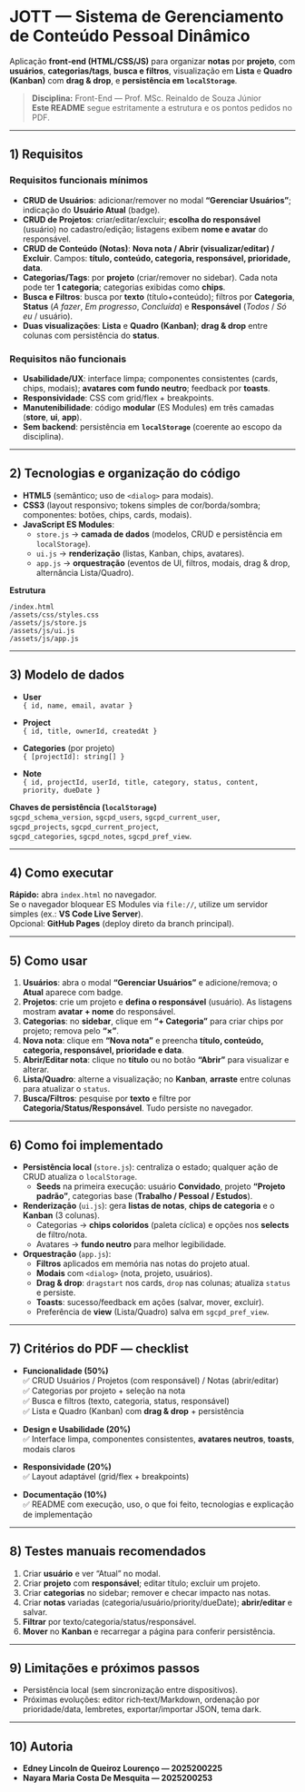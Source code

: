 # JOTT — Sistema de Gerenciamento de Conteúdo Pessoal Dinâmico

Aplicação **front‑end (HTML/CSS/JS)** para organizar **notas** por **projeto**, com **usuários**, **categorias/tags**, **busca e filtros**, visualização em **Lista** e **Quadro (Kanban)** com **drag & drop**, e **persistência em `localStorage`**.

> **Disciplina:** Front-End — Prof. MSc. Reinaldo de Souza Júnior  
> **Este README** segue estritamente a estrutura e os pontos pedidos no PDF.

---

## 1) Requisitos

### Requisitos funcionais mínimos
- **CRUD de Usuários**: adicionar/remover no modal **“Gerenciar Usuários”**; indicação do **Usuário Atual** (badge).
- **CRUD de Projetos**: criar/editar/excluir; **escolha do responsável** (usuário) no cadastro/edição; listagens exibem **nome e avatar** do responsável.
- **CRUD de Conteúdo (Notas)**: **Nova nota / Abrir (visualizar/editar) / Excluir**. Campos: **título, conteúdo, categoria, responsável, prioridade, data**.
- **Categorias/Tags**: por **projeto** (criar/remover no sidebar). Cada nota pode ter **1 categoria**; categorias exibidas como **chips**.
- **Busca e Filtros**: busca por **texto** (título+conteúdo); filtros por **Categoria**, **Status** (*A fazer*, *Em progresso*, *Concluída*) e **Responsável** (*Todos* / *Só eu* / usuário).
- **Duas visualizações**: **Lista** e **Quadro (Kanban)**; **drag & drop** entre colunas com persistência do **status**.

### Requisitos não funcionais
- **Usabilidade/UX**: interface limpa; componentes consistentes (cards, chips, modais); **avatares com fundo neutro**; feedback por **toasts**.
- **Responsividade**: CSS com grid/flex + breakpoints.
- **Manutenibilidade**: código **modular** (ES Modules) em três camadas (**store**, **ui**, **app**).
- **Sem backend**: persistência em **`localStorage`** (coerente ao escopo da disciplina).

---

## 2) Tecnologias e organização do código

- **HTML5** (semântico; uso de `<dialog>` para modais).
- **CSS3** (layout responsivo; tokens simples de cor/borda/sombra; componentes: botões, chips, cards, modais).
- **JavaScript ES Modules**:
  - `store.js` → **camada de dados** (modelos, CRUD e persistência em `localStorage`).
  - `ui.js` → **renderização** (listas, Kanban, chips, avatares).
  - `app.js` → **orquestração** (eventos de UI, filtros, modais, drag & drop, alternância Lista/Quadro).

**Estrutura**

```
/index.html
/assets/css/styles.css
/assets/js/store.js
/assets/js/ui.js
/assets/js/app.js
```

---

## 3) Modelo de dados

- **User**  
  `{ id, name, email, avatar }`

- **Project**  
  `{ id, title, ownerId, createdAt }`

- **Categories** (por projeto)  
  `{ [projectId]: string[] }`

- **Note**  
  `{ id, projectId, userId, title, category, status, content, priority, dueDate }`

**Chaves de persistência (`localStorage`)**  
`sgcpd_schema_version`, `sgcpd_users`, `sgcpd_current_user`,  
`sgcpd_projects`, `sgcpd_current_project`,  
`sgcpd_categories`, `sgcpd_notes`, `sgcpd_pref_view`.

---

## 4) Como executar

**Rápido:** abra `index.html` no navegador.  
Se o navegador bloquear ES Modules via `file://`, utilize um servidor simples (ex.: **VS Code Live Server**).  
Opcional: **GitHub Pages** (deploy direto da branch principal).

---

## 5) Como usar

1. **Usuários**: abra o modal **“Gerenciar Usuários”** e adicione/remova; o **Atual** aparece com badge.
2. **Projetos**: crie um projeto e **defina o responsável** (usuário). As listagens mostram **avatar + nome** do responsável.
3. **Categorias**: no **sidebar**, clique em **“+ Categoria”** para criar chips por projeto; remova pelo **“×”**.
4. **Nova nota**: clique em **“Nova nota”** e preencha **título, conteúdo, categoria, responsável, prioridade e data**.
5. **Abrir/Editar nota**: clique no **título** ou no botão **“Abrir”** para visualizar e alterar.
6. **Lista/Quadro**: alterne a visualização; no **Kanban**, **arraste** entre colunas para atualizar o `status`.
7. **Busca/Filtros**: pesquise por **texto** e filtre por **Categoria/Status/Responsável**. Tudo persiste no navegador.

---

## 6) Como foi implementado

- **Persistência local** (`store.js`): centraliza o estado; qualquer ação de CRUD atualiza o `localStorage`.
  - **Seeds** na primeira execução: usuário **Convidado**, projeto **“Projeto padrão”**, categorias base (**Trabalho / Pessoal / Estudos**).
- **Renderização** (`ui.js`): gera **listas de notas**, **chips de categoria** e o **Kanban** (3 colunas).
  - Categorias → **chips coloridos** (paleta cíclica) e opções nos **selects** de filtro/nota.
  - Avatares → **fundo neutro** para melhor legibilidade.
- **Orquestração** (`app.js`):
  - **Filtros** aplicados em memória nas notas do projeto atual.
  - **Modais** com `<dialog>` (nota, projeto, usuários).
  - **Drag & drop**: `dragstart` nos cards, `drop` nas colunas; atualiza `status` e persiste.
  - **Toasts**: sucesso/feedback em ações (salvar, mover, excluir).
  - Preferência de **view** (Lista/Quadro) salva em `sgcpd_pref_view`.

---

## 7) Critérios do PDF — checklist

- **Funcionalidade (50%)**  
  ✅ CRUD Usuários / Projetos (com responsável) / Notas (abrir/editar)  
  ✅ Categorias por projeto + seleção na nota  
  ✅ Busca e filtros (texto, categoria, status, responsável)  
  ✅ Lista e Quadro (Kanban) com **drag & drop** + persistência

- **Design e Usabilidade (20%)**  
  ✅ Interface limpa, componentes consistentes, **avatares neutros**, **toasts**, modais claros

- **Responsividade (20%)**  
  ✅ Layout adaptável (grid/flex + breakpoints)

- **Documentação (10%)**  
  ✅ README com execução, uso, o que foi feito, tecnologias e explicação de implementação

---

## 8) Testes manuais recomendados

1. Criar **usuário** e ver “Atual” no modal.  
2. Criar **projeto** com **responsável**; editar título; excluir um projeto.  
3. Criar **categorias** no sidebar; remover e checar impacto nas notas.  
4. Criar **notas** variadas (categoria/usuário/priority/dueDate); **abrir/editar** e salvar.  
5. **Filtrar** por texto/categoria/status/responsável.  
6. **Mover** no **Kanban** e recarregar a página para conferir persistência.

---

## 9) Limitações e próximos passos

- Persistência local (sem sincronização entre dispositivos).  
- Próximas evoluções: editor rich‑text/Markdown, ordenação por prioridade/data, lembretes, exportar/importar JSON, tema dark.

---

## 10) Autoria

- **Edney Lincoln de Queiroz Lourenço — 2025200225**  
- **Nayara Maria Costa De Mesquita — 2025200253**
